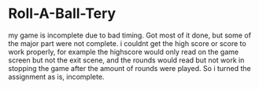 # Roll-A-Ball-Tery
 
my game is incomplete due to bad timing. Got most of it done, but some of the major part were not complete.  i couldnt get the high score or score to work properly, for example the highscore would only read on the game screen but not the exit scene, and the rounds would read but not work in stopping the game after the amount of rounds were played. So i turned the assignment as is, incomplete.
